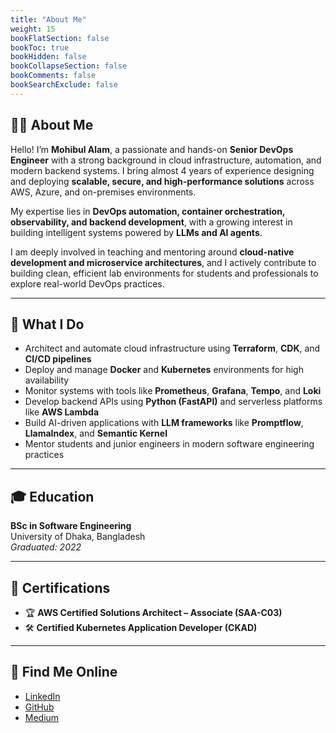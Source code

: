 ```yaml
---
title: "About Me"
weight: 15
bookFlatSection: false
bookToc: true
bookHidden: false
bookCollapseSection: false
bookComments: false
bookSearchExclude: false
---
```


## 👨‍💻 About Me

Hello! I’m **Mohibul Alam**, a passionate and hands-on **Senior DevOps Engineer** with a strong background in cloud infrastructure, automation, and modern backend systems. I bring almost 4 years of experience designing and deploying **scalable, secure, and high-performance solutions** across AWS, Azure, and on-premises environments.

My expertise lies in **DevOps automation, container orchestration, observability, and backend development**, with a growing interest in building intelligent systems powered by **LLMs and AI agents**.

I am deeply involved in teaching and mentoring around **cloud-native development and microservice architectures**, and I actively contribute to building clean, efficient lab environments for students and professionals to explore real-world DevOps practices.

---

## 🧠 What I Do

- Architect and automate cloud infrastructure using **Terraform**, **CDK**, and **CI/CD pipelines**
- Deploy and manage **Docker** and **Kubernetes** environments for high availability
- Monitor systems with tools like **Prometheus**, **Grafana**, **Tempo**, and **Loki**
- Develop backend APIs using **Python (FastAPI)** and serverless platforms like **AWS Lambda**
- Build AI-driven applications with **LLM frameworks** like **Promptflow**, **LlamaIndex**, and **Semantic Kernel**
- Mentor students and junior engineers in modern software engineering practices

---

## 🎓 Education

**BSc in Software Engineering**  
University of Dhaka, Bangladesh  
*Graduated: 2022*

---

## 📜 Certifications

- 🏆 **AWS Certified Solutions Architect – Associate (SAA-C03)**  
- 🛠 **Certified Kubernetes Application Developer (CKAD)**

---

## 🔗 Find Me Online

- [LinkedIn](https://www.linkedin.com/in/mohibul-alam-623a87179/)
- [GitHub](https://github.com/mohibul75)
- [Medium](https://medium.com/@mohibulalam75)

